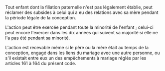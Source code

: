 Tout enfant dont la filiation paternelle n'est pas légalement établie, peut réclamer des subsides à celui qui a eu des relations avec sa mère pendant la période légale de la conception.


L'action peut être exercée pendant toute la minorité de l'enfant ; celui-ci peut encore l'exercer dans les dix années qui suivent sa majorité si elle ne l'a pas été pendant sa minorité.


L'action est recevable même si le père ou la mère était au temps de la conception, engagé dans les liens du mariage avec une autre personne, ou s'il existait entre eux un des empêchements à mariage réglés par les articles 161 à 164 du présent code.

